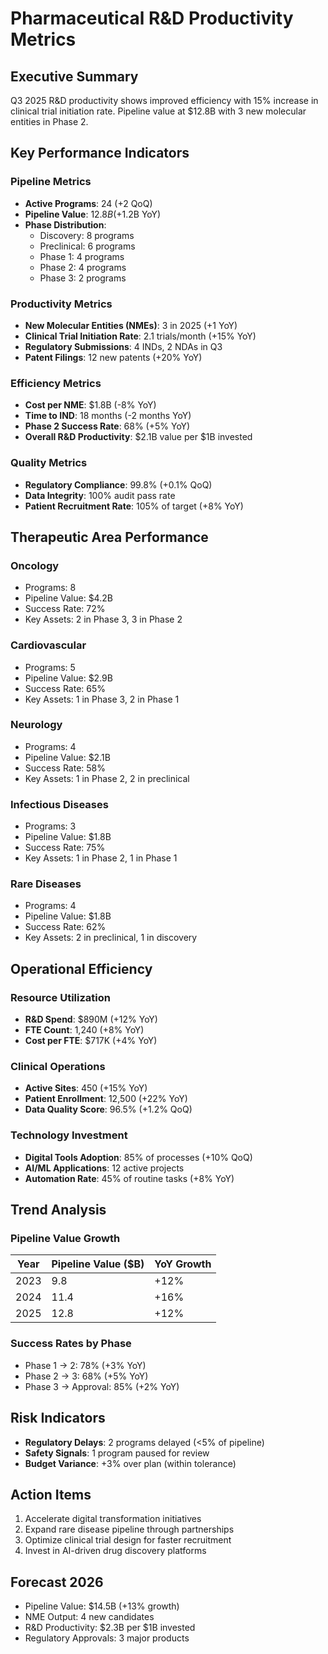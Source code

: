 # Pharmaceutical R&D Productivity Metrics

## Executive Summary
Q3 2025 R&D productivity shows improved efficiency with 15% increase in clinical trial initiation rate. Pipeline value at $12.8B with 3 new molecular entities in Phase 2.

## Key Performance Indicators

### Pipeline Metrics
- **Active Programs**: 24 (+2 QoQ)
- **Pipeline Value**: $12.8B (+$1.2B YoY)
- **Phase Distribution**:
  - Discovery: 8 programs
  - Preclinical: 6 programs
  - Phase 1: 4 programs
  - Phase 2: 4 programs
  - Phase 3: 2 programs

### Productivity Metrics
- **New Molecular Entities (NMEs)**: 3 in 2025 (+1 YoY)
- **Clinical Trial Initiation Rate**: 2.1 trials/month (+15% YoY)
- **Regulatory Submissions**: 4 INDs, 2 NDAs in Q3
- **Patent Filings**: 12 new patents (+20% YoY)

### Efficiency Metrics
- **Cost per NME**: $1.8B (-8% YoY)
- **Time to IND**: 18 months (-2 months YoY)
- **Phase 2 Success Rate**: 68% (+5% YoY)
- **Overall R&D Productivity**: $2.1B value per $1B invested

### Quality Metrics
- **Regulatory Compliance**: 99.8% (+0.1% QoQ)
- **Data Integrity**: 100% audit pass rate
- **Patient Recruitment Rate**: 105% of target (+8% YoY)

## Therapeutic Area Performance

### Oncology
- Programs: 8
- Pipeline Value: $4.2B
- Success Rate: 72%
- Key Assets: 2 in Phase 3, 3 in Phase 2

### Cardiovascular
- Programs: 5
- Pipeline Value: $2.9B
- Success Rate: 65%
- Key Assets: 1 in Phase 3, 2 in Phase 1

### Neurology
- Programs: 4
- Pipeline Value: $2.1B
- Success Rate: 58%
- Key Assets: 1 in Phase 2, 2 in preclinical

### Infectious Diseases
- Programs: 3
- Pipeline Value: $1.8B
- Success Rate: 75%
- Key Assets: 1 in Phase 2, 1 in Phase 1

### Rare Diseases
- Programs: 4
- Pipeline Value: $1.8B
- Success Rate: 62%
- Key Assets: 2 in preclinical, 1 in discovery

## Operational Efficiency

### Resource Utilization
- **R&D Spend**: $890M (+12% YoY)
- **FTE Count**: 1,240 (+8% YoY)
- **Cost per FTE**: $717K (+4% YoY)

### Clinical Operations
- **Active Sites**: 450 (+15% YoY)
- **Patient Enrollment**: 12,500 (+22% YoY)
- **Data Quality Score**: 96.5% (+1.2% QoQ)

### Technology Investment
- **Digital Tools Adoption**: 85% of processes (+10% QoQ)
- **AI/ML Applications**: 12 active projects
- **Automation Rate**: 45% of routine tasks (+8% YoY)

## Trend Analysis

### Pipeline Value Growth
| Year | Pipeline Value ($B) | YoY Growth |
|------|---------------------|------------|
| 2023 | 9.8               | +12%      |
| 2024 | 11.4              | +16%      |
| 2025 | 12.8              | +12%      |

### Success Rates by Phase
- Phase 1 → 2: 78% (+3% YoY)
- Phase 2 → 3: 68% (+5% YoY)
- Phase 3 → Approval: 85% (+2% YoY)

## Risk Indicators
- **Regulatory Delays**: 2 programs delayed (<5% of pipeline)
- **Safety Signals**: 1 program paused for review
- **Budget Variance**: +3% over plan (within tolerance)

## Action Items
1. Accelerate digital transformation initiatives
2. Expand rare disease pipeline through partnerships
3. Optimize clinical trial design for faster recruitment
4. Invest in AI-driven drug discovery platforms

## Forecast 2026
- Pipeline Value: $14.5B (+13% growth)
- NME Output: 4 new candidates
- R&D Productivity: $2.3B per $1B invested
- Regulatory Approvals: 3 major products
